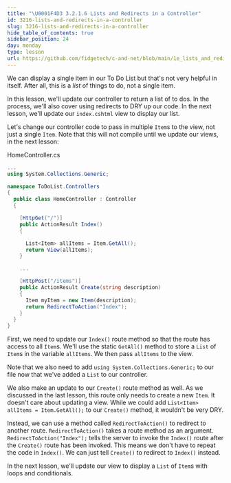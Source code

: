 ```yaml
---
title: "\U0001F4D3 3.2.1.6 Lists and Redirects in a Controller"
id: 3216-lists-and-redirects-in-a-controller
slug: 3216-lists-and-redirects-in-a-controller
hide_table_of_contents: true
sidebar_position: 24
day: monday
type: lesson
url: https://github.com/fidgetech/c-and-net/blob/main/1e_lists_and_redirects_in_a_controller.md
---
```


We can display a single item in our To Do List but that's not very helpful in itself. After all, this is a _list_ of things to do, not a single item.

In this lesson, we'll update our controller to return a list of to dos. In the process, we'll also cover using redirects to DRY up our code. In the next lesson, we'll update our `index.cshtml` view to display our list.

Let's change our controller code to pass in multiple `Item`s to the view, not just a single `Item`. Note that this will not compile until we update our views, in the next lesson:

<div class="filename">HomeController.cs</div>

```csharp
...
using System.Collections.Generic;

namespace ToDoList.Controllers
{
  public class HomeController : Controller
  {

    [HttpGet("/")]
    public ActionResult Index()
    {

      List<Item> allItems = Item.GetAll();
      return View(allItems);
    }

    ...

    [HttpPost("/items")]
    public ActionResult Create(string description)
    {
      Item myItem = new Item(description);
      return RedirectToAction("Index");
    }
  }
}
```

First, we need to update our `Index()` route method so that the route has access to all `Item`s. We'll use the static `GetAll()` method to store a `List` of `Item`s in the variable `allItems`. We then pass `allItems` to the view.

Note that we also need to add `using System.Collections.Generic;` to our file now that we've added a `List` to our controller.

We also make an update to our `Create()` route method as well. As we discussed in the last lesson, this route only needs to create a new `Item`. It doesn't care about updating a view. While we could add `List<Item> allItems = Item.GetAll();` to our `Create()` method, it wouldn't be very DRY.

Instead, we can use a method called `RedirectToAction()` to redirect to another route. `RedirectToAction()` takes a route method as an argument. `RedirectToAction("Index");` tells the server to invoke the `Index()` route after the `Create()` route has been invoked. This means we don't have to repeat the code in `Index()`. We can just tell `Create()` to redirect to `Index()` instead.

In the next lesson, we'll update our view to display a `List` of `Item`s with loops and conditionals.
